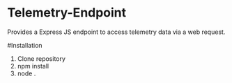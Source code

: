 # Telemetry-Endpoint
Provides a Express JS endpoint to access telemetry data via a web request.

#Installation
1. Clone repository
2. npm install
3. node .

